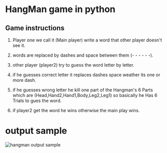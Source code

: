 # HangMan game in python

## Game instructions
1. Player one we call it (Main player) write a word that other player doesn't see it.

2. words are replaced by dashes and space between them (- - - - - -).

3. other player (player2) try to guess the word letter by letter.

4. if he guesses correct letter it replaces dashes space weather its one or more dash.

5. if he guesses wrong letter he kill one part of the Hangman's 6 Parts which are (Head,Hand2,Hand1,Body,Leg2,Leg1)
    so basically he Has 6 Trials to gues the word.

6. if player2 get the word he wins otherwise the main play wins.


# output sample 

![hangman output sample](https://github.com/MohamedAtef3155/-Python-HangMan-Game-/assets/126327548/7d0389a8-6af8-414d-9007-93ba6b43a118)
